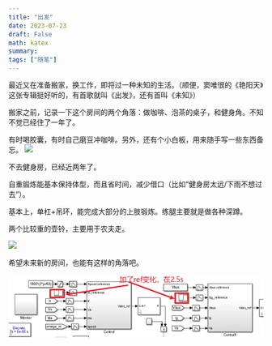 ```yaml
---
title: "出发"
date: 2023-07-23
draft: False
math: katex
summary: 
tags: ["随笔"]
---
```




最近又在准备搬家，换工作，即将过一种未知的生活。（顺便，窦唯很的《艳阳天》这张专辑挺好听的，有首歌就叫《出发》，还有首叫《未知》）


搬家之前，记录一下这个房间的两个角落：做咖啡、泡茶的桌子，和健身角。不知不觉已经住了一年了。


有时喝胶囊，有时自己磨豆冲咖啡。另外，还有个小白板，用来随手写一些东西备忘。
![](/images/img_2023-07-23-7.png)

不去健身房，已经近两年了。

自重锻炼能基本保持体型，而且省时间，减少借口（比如“健身房太远/下雨不想过去”）。

基本上，单杠+吊环，能完成大部分的上肢锻炼。练腿主要就是做各种深蹲。

两个比较重的壶铃，主要用于农夫走。

![](images/img_2023-07-23-8.png)

希望未来新的房间，也能有这样的角落吧。

![](/static/images/2023-03-26-4.png)